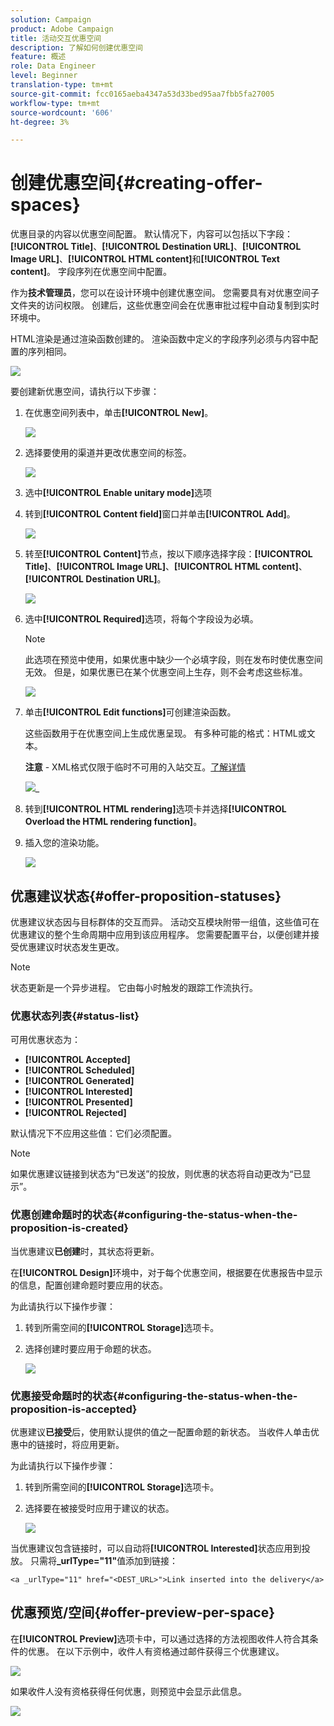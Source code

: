 ```yaml
---
solution: Campaign
product: Adobe Campaign
title: 活动交互优惠空间
description: 了解如何创建优惠空间
feature: 概述
role: Data Engineer
level: Beginner
translation-type: tm+mt
source-git-commit: fcc0165aeba4347a53d33bed95aa7fbb5fa27005
workflow-type: tm+mt
source-wordcount: '606'
ht-degree: 3%

---
```


# 创建优惠空间{#creating-offer-spaces}

优惠目录的内容以优惠空间配置。 默认情况下，内容可以包括以下字段：**[!UICONTROL Title]**、**[!UICONTROL Destination URL]**、**[!UICONTROL Image URL]**、**[!UICONTROL HTML content]**&#x200B;和&#x200B;**[!UICONTROL Text content]**。 字段序列在优惠空间中配置。

作为&#x200B;**技术管理员**，您可以在设计环境中创建优惠空间。 您需要具有对优惠空间子文件夹的访问权限。 创建后，这些优惠空间会在优惠审批过程中自动复制到实时环境中。

HTML渲染是通过渲染函数创建的。 渲染函数中定义的字段序列必须与内容中配置的序列相同。

![](assets/offer_space_create_009.png)

要创建新优惠空间，请执行以下步骤：

1. 在优惠空间列表中，单击&#x200B;**[!UICONTROL New]**。

   ![](assets/offer_space_create_001.png)

1. 选择要使用的渠道并更改优惠空间的标签。

   ![](assets/offer_space_create_002.png)

1. 选中&#x200B;**[!UICONTROL Enable unitary mode]**&#x200B;选项

1. 转到&#x200B;**[!UICONTROL Content field]**&#x200B;窗口并单击&#x200B;**[!UICONTROL Add]**。

   ![](assets/offer_space_create_003.png)

1. 转至&#x200B;**[!UICONTROL Content]**&#x200B;节点，按以下顺序选择字段：**[!UICONTROL Title]**、**[!UICONTROL Image URL]**、**[!UICONTROL HTML content]**、**[!UICONTROL Destination URL]**。

   ![](assets/offer_space_create_004.png)

1. 选中&#x200B;**[!UICONTROL Required]**&#x200B;选项，将每个字段设为必填。

   >[!NOTE]
   >
   >此选项在预览中使用，如果优惠中缺少一个必填字段，则在发布时使优惠空间无效。 但是，如果优惠已在某个优惠空间上生存，则不会考虑这些标准。

   ![](assets/offer_space_create_005.png)

1. 单击&#x200B;**[!UICONTROL Edit functions]**&#x200B;可创建渲染函数。

   这些函数用于在优惠空间上生成优惠呈现。 有多种可能的格式：HTML或文本。

   **注意** - XML格式仅限于临时不可用的入站交互。[了解详情](../start/capability-matrix.md#gs-unavailable-features)

   ![](assets/offer_space_create_006.png)_

1. 转到&#x200B;**[!UICONTROL HTML rendering]**&#x200B;选项卡并选择&#x200B;**[!UICONTROL Overload the HTML rendering function]**。
1. 插入您的渲染功能。

   ![](assets/offer_space_create_007.png)

## 优惠建议状态{#offer-proposition-statuses}

优惠建议状态因与目标群体的交互而异。 活动交互模块附带一组值，这些值可在优惠建议的整个生命周期中应用到该应用程序。 您需要配置平台，以便创建并接受优惠建议时状态发生更改。

>[!NOTE]
>
>状态更新是一个异步进程。 它由每小时触发的跟踪工作流执行。

### 优惠状态列表{#status-list}

可用优惠状态为：

* **[!UICONTROL Accepted]**
* **[!UICONTROL Scheduled]**
* **[!UICONTROL Generated]**
* **[!UICONTROL Interested]**
* **[!UICONTROL Presented]**
* **[!UICONTROL Rejected]**

默认情况下不应用这些值：它们必须配置。

>[!NOTE]
>
>如果优惠建议链接到状态为“已发送”的投放，则优惠的状态将自动更改为“已显示”。

### 优惠创建命题时的状态{#configuring-the-status-when-the-proposition-is-created}

当优惠建议&#x200B;**已创建**&#x200B;时，其状态将更新。

在&#x200B;**[!UICONTROL Design]**&#x200B;环境中，对于每个优惠空间，根据要在优惠报告中显示的信息，配置创建命题时要应用的状态。

为此请执行以下操作步骤：

1. 转到所需空间的&#x200B;**[!UICONTROL Storage]**&#x200B;选项卡。
1. 选择创建时要应用于命题的状态。

   ![](assets/offer_update_status_001.png)

### 优惠接受命题时的状态{#configuring-the-status-when-the-proposition-is-accepted}

优惠建议&#x200B;**已接受**&#x200B;后，使用默认提供的值之一配置命题的新状态。 当收件人单击优惠中的链接时，将应用更新。

为此请执行以下操作步骤：

1. 转到所需空间的&#x200B;**[!UICONTROL Storage]**&#x200B;选项卡。
1. 选择要在被接受时应用于建议的状态。

   ![](assets/offer_update_status_002.png)

<!--
**Inbound interaction**

The **[!UICONTROL Storage]** tab lets you define statuses for **proposed** and **accepted** offer propositions only. For inbound interaction, the status of offer propositions should be specified directly in the URL for calling the offer engine, rather than through the interface. This way, you will be able to specify which status to apply in other cases, for example if an offer proposition is rejected.

```
<BASE_URL>?a=UpdateStatus&p=<PRIMARY_KEY_OF_THE_PROPOSITION>&st=<NEW_STATUS_OF_THE_PROPOSITION>&r=<REDIRECT_URL>
```

For instance, the proposition (identifier **40004**) that matches the **Home insurance** offer displayed on the **Neobank** site contains the following URL:

```
<BASE_URL>?a=UpdateStatus&p=<40004>&st=<3>&r=<"http://www.neobank.com/insurance/subscribe.html">
```

As soon as a visitor clicks the offer, and therefore the URL, the **[!UICONTROL Accepted]** status (value **3**) is applied to the proposition and the visitor is redirected to a new page of the **Neobank** site to take out the insurance contract.

>[!NOTE]
>
>If you want to specify another status in the url (for example if an offer proposition is rejected), use the value corresponding to the desired status. Example: **[!UICONTROL Rejected]** = "5", **[!UICONTROL Presented]** = "1" and so on.
>
>Statuses and their values can be retrieved in the **[!UICONTROL Offer propositions (nms)]** data schema. For more on this, refer to [this page](../../configuration/using/data-schemas.md).

**Outbound interaction**
-->

当优惠建议包含链接时，可以自动将&#x200B;**[!UICONTROL Interested]**&#x200B;状态应用到投放。 只需将&#x200B;**_urlType=&quot;11&quot;**&#x200B;值添加到链接：

```
<a _urlType="11" href="<DEST_URL>">Link inserted into the delivery</a>
```

## 优惠预览/空间{#offer-preview-per-space}

在&#x200B;**[!UICONTROL Preview]**&#x200B;选项卡中，可以通过选择的方法视图收件人符合其条件的优惠。 在以下示例中，收件人有资格通过邮件获得三个优惠建议。

![](assets/offer_space_overview_002.png)

如果收件人没有资格获得任何优惠，则预览中会显示此信息。

![](assets/offer_space_overview_001.png)

<!--
The preview can ignore contexts when they are restricted to a space. This is the case when the interaction schema has been extended to add fields referenced in a space using an inbound channel (for more on this, refer to Extension example.
-->
